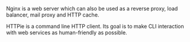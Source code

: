 Nginx is a web server which can also be used as a reverse proxy, load balancer, mail proxy and HTTP cache.


HTTPie is a command line HTTP client. Its goal is to make CLI interaction with web services as human-friendly as possible.
